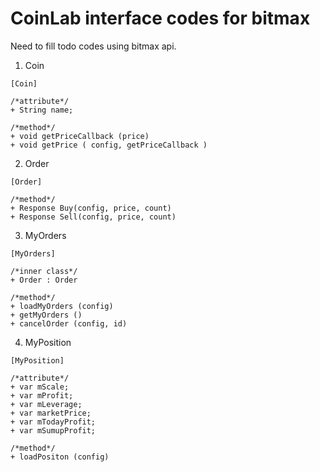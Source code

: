 # CoinLab interface codes for bitmax
Need to fill todo codes using bitmax api.

1. Coin
```
[Coin]

/*attribute*/
+ String name;

/*method*/
+ void getPriceCallback (price)
+ void getPrice ( config, getPriceCallback )
```

2. Order
```
[Order]

/*method*/
+ Response Buy(config, price, count)
+ Response Sell(config, price, count)
```

3. MyOrders
```
[MyOrders]

/*inner class*/
+ Order : Order

/*method*/
+ loadMyOrders (config)
+ getMyOrders ()
+ cancelOrder (config, id)
```

4. MyPosition
```
[MyPosition]

/*attribute*/
+ var mScale;
+ var mProfit;
+ var mLeverage;
+ var marketPrice;
+ var mTodayProfit;
+ var mSumupProfit;

/*method*/
+ loadPositon (config)
```


